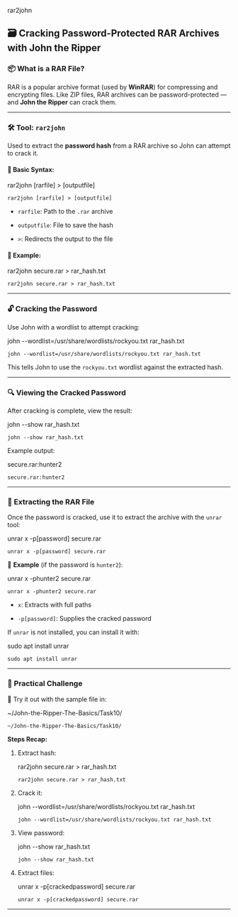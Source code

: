    

rar2john

## 🗃️ Cracking Password-Protected RAR Archives with John the Ripper

### 📦 What is a RAR File?

RAR is a popular archive format (used by **WinRAR**) for compressing and encrypting files. Like ZIP files, RAR archives can be password-protected — and **John the Ripper** can crack them.

---

### 🛠️ Tool: `rar2john`

Used to extract the **password hash** from a RAR archive so John can attempt to crack it.

#### 🔧 Basic Syntax:

rar2john [rarfile] > [outputfile]

```
rar2john [rarfile] > [outputfile]
```

- `rarfile`: Path to the `.rar` archive
    
- `outputfile`: File to save the hash
    
- `>`: Redirects the output to the file
    

#### 🧪 Example:

rar2john secure.rar > rar_hash.txt

```
rar2john secure.rar > rar_hash.txt
```

---

### 🔓 Cracking the Password

Use John with a wordlist to attempt cracking:

john --wordlist=/usr/share/wordlists/rockyou.txt rar_hash.txt

```
john --wordlist=/usr/share/wordlists/rockyou.txt rar_hash.txt
```

This tells John to use the `rockyou.txt` wordlist against the extracted hash.

---

### 🔍 Viewing the Cracked Password

After cracking is complete, view the result:

john --show rar_hash.txt

```
john --show rar_hash.txt
```

Example output:

secure.rar:hunter2

```
secure.rar:hunter2
```

---

### 📁 Extracting the RAR File

Once the password is cracked, use it to extract the archive with the `unrar` tool:

unrar x -p[password] secure.rar

```
unrar x -p[password] secure.rar
```

🧪 **Example** (if the password is `hunter2`):

unrar x -phunter2 secure.rar

```
unrar x -phunter2 secure.rar
```

- `x`: Extracts with full paths
    
- `-p[password]`: Supplies the cracked password
    

If `unrar` is not installed, you can install it with:

sudo apt install unrar

```
sudo apt install unrar
```

---

### 🧪 Practical Challenge

📁 Try it out with the sample file in:

~/John-the-Ripper-The-Basics/Task10/

```
~/John-the-Ripper-The-Basics/Task10/
```

**Steps Recap:**

1. Extract hash:
    
    rar2john secure.rar > rar_hash.txt
    
    ```
    rar2john secure.rar > rar_hash.txt
    ```
    
2. Crack it:
    
    john --wordlist=/usr/share/wordlists/rockyou.txt rar_hash.txt
    
    ```
    john --wordlist=/usr/share/wordlists/rockyou.txt rar_hash.txt
    ```
    
3. View password:
    
    john --show rar_hash.txt
    
    ```
    john --show rar_hash.txt
    ```
    
4. Extract files:
    
    unrar x -p[crackedpassword] secure.rar
    
    ```
    unrar x -p[crackedpassword] secure.rar
    ```
    

---